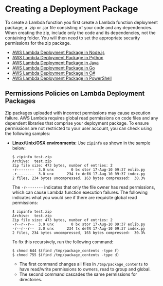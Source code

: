 # Creating a Deployment Package<a name="deployment-package-v2"></a>

To create a Lambda function you first create a Lambda function deployment package, a \.zip or \.jar file consisting of your code and any dependencies\. When creating the zip, include only the code and its dependencies, not the containing folder\. You will then need to set the appropriate security permissions for the zip package\.
+ [AWS Lambda Deployment Package in Node\.js](nodejs-create-deployment-pkg.md)
+ [AWS Lambda Deployment Package in Python](lambda-python-how-to-create-deployment-package.md)
+ [AWS Lambda Deployment Package in Java](lambda-java-how-to-create-deployment-package.md)
+ [AWS Lambda Deployment Package in Go](lambda-go-how-to-create-deployment-package.md)
+ [AWS Lambda Deployment Package in C\#](lambda-dotnet-how-to-create-deployment-package.md)
+ [AWS Lambda Deployment Package in PowerShell](lambda-powershell-how-to-create-deployment-package.md)

## Permissions Policies on Lambda Deployment Packages<a name="lambda-zip-package-permission-policies"></a>

Zip packages uploaded with incorrect permissions may cause execution failure\. AWS Lambda requires global read permissions on code files and any dependent libraries that comprise your deployment package\. To ensure permissions are not restricted to your user account, you can check using the following samples:
+ **Linux/Unix/OSX environments**: Use `zipinfo` as shown in the sample below:

  ```
  $ zipinfo test.zip
  Archive:  test.zip
  Zip file size: 473 bytes, number of entries: 2
  -r--------  3.0 unx        0 bx stor 17-Aug-10 09:37 exlib.py
  -r--------  3.0 unx      234 tx defN 17-Aug-10 09:37 index.py
  2 files, 234 bytes uncompressed, 163 bytes compressed:  30.3%
  ```

  The `-r--------` indicates that only the file owner has read permissions, which can cause Lambda function execution failures\. The following indicates what you would see if there are requisite global read permissions:

  ```
  $ zipinfo test.zip
  Archive:  test.zip
  Zip file size: 473 bytes, number of entries: 2
  -r--r--r--  3.0 unx        0 bx stor 17-Aug-10 09:37 exlib.py
  -r--r--r--  3.0 unx      234 tx defN 17-Aug-10 09:37 index.py
  2 files, 234 bytes uncompressed, 163 bytes compressed:  30.3%
  ```

  To fix this recursively, run the following command:

  ```
  $ chmod 644 $(find /tmp/package_contents -type f)
  $ chmod 755 $(find /tmp/package_contents -type d)
  ```
  + The first command changes all files in `/tmp/package_contents` to have read/write permissions to owners, read to group and global\.
  + The second command cascades the same permissions for directories\.
